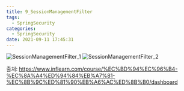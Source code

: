 ```yaml
---
title: 9_SessionManagementFilter
tags:
  - SpringSecurity
categories:
  - SpringSecurity
date: 2021-09-11 17:45:31
---
```


![SessionManagementFilter_1](/review_img/SessionManagementFilter_10/1.PNG)
![SessionManagementFilter_2](/review_img/SessionManagementFilter_10/2.PNG)


출처: https://www.inflearn.com/course/%EC%BD%94%EC%96%B4-%EC%8A%A4%ED%94%84%EB%A7%81-%EC%8B%9C%ED%81%90%EB%A6%AC%ED%8B%B0/dashboard